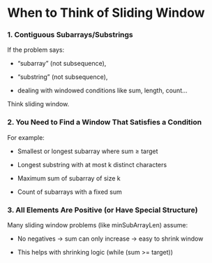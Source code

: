 # When to Think of Sliding Window

### 1. Contiguous Subarrays/Substrings

If the problem says:

- “subarray” (not subsequence),

- “substring” (not subsequence),

- dealing with windowed conditions like sum, length, count...

Think sliding window.

### 2. You Need to Find a Window That Satisfies a Condition

For example:

- Smallest or longest subarray where sum ≥ target

- Longest substring with at most k distinct characters

- Maximum sum of subarray of size k

- Count of subarrays with a fixed sum

### 3. All Elements Are Positive (or Have Special Structure)
Many sliding window problems (like minSubArrayLen) assume:

- No negatives → sum can only increase → easy to shrink window

- This helps with shrinking logic (while (sum >= target))